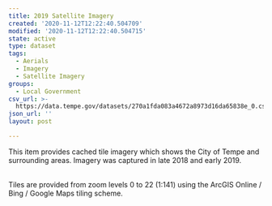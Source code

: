 ```yaml
---
title: 2019 Satellite Imagery
created: '2020-11-12T12:22:40.504709'
modified: '2020-11-12T12:22:40.504715'
state: active
type: dataset
tags:
  - Aerials
  - Imagery
  - Satellite Imagery
groups:
  - Local Government
csv_url: >-
  https://data.tempe.gov/datasets/270a1fda083a4672a8973d16da65838e_0.csv?outSR=%7B%22latestWkid%22%3A3857%2C%22wkid%22%3A102100%7D
json_url: ''
layout: post

---
```

This item provides cached tile imagery which shows the City of Tempe and surrounding areas. Imagery was captured in late 2018 and early 2019.<div><br /></div><div>Tiles are provided from zoom levels 0 to 22 (1:141) using the ArcGIS Online / Bing / Google Maps tiling scheme.</div>
